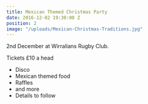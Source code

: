 ```yaml
---
title: Mexican Themed Christmas Party
date: 2016-12-02 19:30:00 Z
position: 2
image: "/uploads/Mexican-Christmas-Traditions.jpg"
---
```


2nd December at Wirralians Rugby Club.

Tickets £10 a head

* Disco
* Mexican themed food
* Raffles
* and more
* Details to follow


